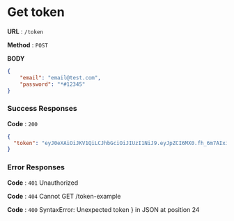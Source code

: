 # Get token

**URL** : `/token`

**Method** : `POST`

**BODY**
```json
{
	"email": "email@test.com",
	"password": "*#12345"
}
```

### Success Responses

**Code** : `200`

```json
{
  "token": "eyJ0eXAiOiJKV1QiLCJhbGciOiJIUzI1NiJ9.eyJpZCI6MX0.fh_6m7AIxi5gEoiJlJQIrBBMKxOust6pNf9BR0dV7-E"
}
```

### Error Responses
**Code** : `401`
Unauthorized

**Code** : `404`
Cannot GET /token-example

**Code** : `400`
SyntaxError: Unexpected token } in JSON at position 24